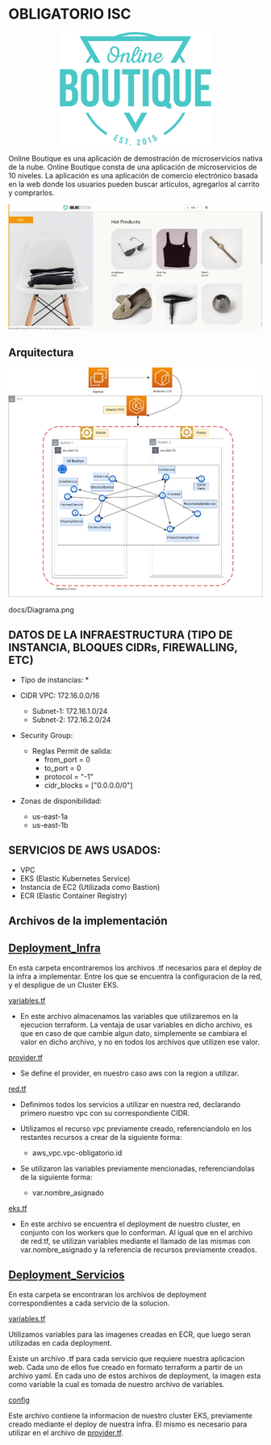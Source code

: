 
# OBLIGATORIO ISC


<p align="center">
<img src="docs/Hipster_HeroLogoCyan.svg" width="300" alt="Online Boutique" />
</p>

Online Boutique es una aplicación de demostración de microservicios nativa de la nube. Online Boutique consta de una aplicación de microservicios de 10 niveles. La aplicación es una aplicación de comercio electrónico basada en la web donde los usuarios pueden buscar artículos, agregarlos al carrito y comprarlos.

<p align="center">
<img src="docs/Multimedia1.gif" width="800" alt="Funcionamiento de la página" />
</p>

## Arquitectura
<p align="center">
<img src="docs/Diagrama.png" width="800" alt="Diagrama" />
</p>

docs/Diagrama.png
  
## DATOS DE LA INFRAESTRUCTURA (TIPO DE INSTANCIA, BLOQUES CIDRs, FIREWALLING, ETC)

  * Tipo de instancias:
    * 

  * CIDR VPC: 172.16.0.0/16
    * Subnet-1: 172.16.1.0/24
    * Subnet-2: 172.16.2.0/24
    
  * Security Group:
   
    * Reglas Permit de salida:
      * from_port = 0
      * to_port = 0
      * protocol = "-1"
      * cidr_blocks = ["0.0.0.0/0"] 
             
  * Zonas de disponibilidad:
    * us-east-1a
    * us-east-1b

## SERVICIOS DE AWS USADOS:
  * VPC
  * EKS (Elastic Kubernetes Service)
  * Instancia de EC2 (Utilizada como Bastion) 
  * ECR (Elastic Container Registry)


## Archivos de la implementación

## [Deployment_Infra](./deployment_infra)

  En esta carpeta encontraremos los archivos .tf necesarios para el deploy de la infra a implementar. Entre los que se encuentra la configuracion de la red, y el despligue de un Cluster EKS.


[variables.tf](./deployment_infra/variables.tf)

  * En este archivo almacenamos las variables que utilizaremos en la ejecucion terraform. La ventaja de usar variables en dicho archivo, es que en caso de que cambie algun dato, simplemente se cambiara el valor en dicho archivo, y no en todos los archivos que utilizen ese valor.

[provider.tf](./deployment_infra/provider.tf)

  * Se define el provider, en nuestro caso aws con la region a utilizar.

[red.tf](./deployment_infra/red.tf)

  * Definimos todos los servicios a utilizar en nuestra red, declarando primero nuestro vpc con su correspondiente CIDR.

  * Utilizamos el recurso vpc previamente creado, referenciandolo en los restantes recursos a crear de la siguiente forma:

    * aws_vpc.vpc-obligatorio.id

   * Se utilizaron las variables previamente mencionadas, referenciandolas de la siguiente forma:

      * var.nombre_asignado

[eks.tf](./deployment_infra/eks.tf)

  * En este archivo se encuentra el deployment de nuestro cluster, en conjunto con los workers que lo conforman.
  Al igual que en el archivo de red.tf, se utilizan variables mediante el llamado de las mismas con var.nombre_asignado y la referencia de recursos       previamente creados.
  
## [Deployment_Servicios](./deployment_servicios)

  En esta carpeta se encontraran los archivos de deployment correspondientes a cada servicio de la solucion.

[variables.tf](./deployment_servicios/variables.tf)

Utilizamos variables para las imagenes creadas en ECR, que luego seran utilizadas en cada deployment.

Existe un archivo .tf para cada servicio que requiere nuestra aplicacion web. Cada uno de ellos fue creado en formato terraform a partir de un archivo yaml.
En cada uno de estos archivos de deployment, la imagen esta como variable la cual es tomada de nuestro archivo de variables.

[config](./deployment_servicios/config)

Este archivo contiene la informacion de nuestro cluster EKS, previamente creado mediante el deploy de nuestra infra. El mismo es necesario para utilizar en el archivo de [provider.tf](./deployment_servicios/provider.tf).


